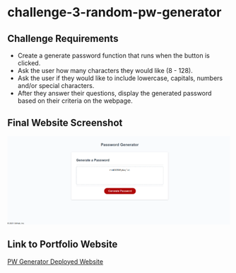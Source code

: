 # challenge-3-random-pw-generator

## Challenge Requirements
* Create a generate password function that runs when the button is clicked.
* Ask the user how many characters they would like (8 - 128). 
* Ask the user if they would like to include lowercase, capitals, numbers and/or special characters.
* After they answer their questions, display the generated password based on their criteria on the webpage.

## Final Website Screenshot
![PW Generator](assets/images/pw-generator.png)

## Link to Portfolio Website
[PW Generator Deployed Website](https://mjgiannelli.github.io/challenge-3-random-pw-generator/)
